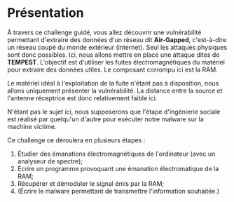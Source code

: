 # Présentation

À travers ce challenge guidé, vous allez découvrir une vulnérabilité permettant d'extraire des données d'un réseau dit **Air-Gapped**, c'est-à-dire un réseau coupé du monde extérieur (internet). Seul les attaques physiques sont donc possibles.
Ici, nous allons mettre en place une attaque dites de **TEMPEST**. L'objectif est d'utiliser les fuites électromagnétiques du matériel pour extraire des données utiles. Le composant corrompu ici est la RAM.

Le matériel idéal à l'exploitation de la fuite n'étant pas à disposition, nous allons uniquement présenter la vulnérabilité. La distance entre la source et l'antenne réceptrice est donc relativement faible ici.

N'étant pas le sujet ici, nous supposerons que l'étape d'ingénierie sociale est réalisé par quelqu'un d'autre pour exécuter notre malware sur la machine victime. 

Ce challenge ce déroulera en plusieurs étapes :
1. Étudier des émanations électromagnétiques de l'ordinateur (avec un analyseur de spectre);
2. Écrire un programme provoquant une émanation électromatique de la RAM;
3. Récupérer et démoduler le signal émis par la RAM;
4. (Écrire le malware permettant de transmettre l'information souhaitée.)